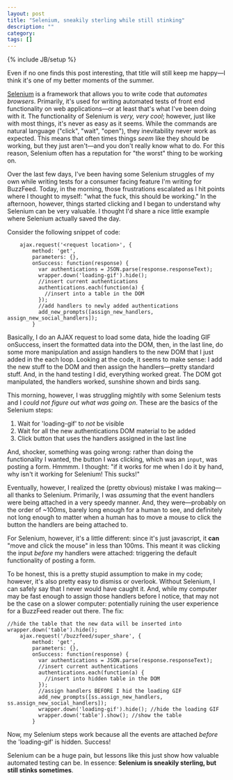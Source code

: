 ```yaml
---
layout: post
title: "Selenium, sneakily sterling while still stinking"
description: ""
category: 
tags: []
---
```

{% include JB/setup %}

Even if no one finds this post interesting, that title will still keep me happy—I think it's one of my better moments of the summer.

[Selenium](http://seleniumhq.org/) is a framework that allows you to write code that *automates browsers*. Primarily, it's used for writing automated tests of front end functionality on web applications—or at least that's what I've been doing with it. The functionality of Selenium is *very, very cool*; however, just like with most things, it's never as easy as it seems. While the commands are natural language ("click", "wait", "open"), they inevitability never work as expected. This means that often times things *seem* like they should be working, but they just aren't—and you don't really know what to do. For this reason, Selenium often has a reputation for "the worst" thing to be working on.

Over the last few days, I've been having some Selenium struggles of my own while writing tests for a consumer facing feature I'm writing for BuzzFeed. Today, in the morning, those frustrations escalated as I hit points where I thought to myself: "what the fuck, this should be working." In the afternoon, however, things started clicking and I began to understand why Selenium can be very valuable. I thought I'd share a nice little example where Selenium actually saved the day.

Consider the following snippet of code:
	  
		ajax.request('<request location>', {
			method: 'get',
			parameters: {},
			onSuccess: function(response) {
			  var authentications = JSON.parse(response.responseText);
			  wrapper.down('loading-gif').hide();
			  //insert current authentications
			  authentications.each(function(a) {
			    //insert into a table in the DOM
			  });
			  //add handlers to newly added authentications
			  add_new_prompts([assign_new_handlers, assign_new_social_handlers]);
			}
	  
Basically, I do an AJAX request to load some data, hide the loading GIF onSuccess, insert the formatted data into the DOM, then, in the last line, do some more manipulation and assign handlers to the new DOM that I just added in the each loop. Looking at the code, it seems to make sense: I add the new stuff to the DOM and then assign the handlers—pretty standard stuff. And, in the hand testing I did, everything worked great. The DOM got manipulated, the handlers worked, sunshine shown and birds sang.

This morning, however, I was struggling mightily with some Selenium tests and I *could not figure out what was going on*. These are the basics of the Selenium steps:

1. Wait for 'loading-gif' to *not* be visible
2. Wait for all the new authentications DOM material to be added
3. Click button that uses the handlers assigned in the last line

And, shocker, something was going wrong: rather than doing the functionality I wanted, the button I was clicking, which was an `input`, was posting a form. Hmmmm. I thought: "if it works for me when I do it by hand, why isn't it working for Selenium! This sucks!"

Eventually, however, I realized the (pretty obvious) mistake I was making—all thanks to Selenium. Primarily, I was *assuming* that the event handlers were being attached in a very speedy manner. And, they were—probably on the order of ~100ms, barely long enough for a human to see, and definitely not long enough to matter when a human has to move a mouse to click the button the handlers are being attached to.

For Selenium, however, it's a little different: since it's just javascript, it **can** "move and click the mouse" in less than 100ms. This meant it was clicking the input *before* my handlers were attached: triggering the default functionality of posting a form.

To be honest, this is a pretty stupid assumption to make in my code; however, it's also pretty easy to dismiss or overlook. Without Selenium, I can safely say that I never would have caught it. And, while my computer may be fast enough to assign those handlers before I notice, that may not be the case on a slower computer: potentially ruining the user experience for a BuzzFeed reader out there. The fix:

    //hide the table that the new data will be inserted into
    wrapper.down('table').hide(); 
		ajax.request('/buzzfeed/super_share', {
			method: 'get',
			parameters: {},
			onSuccess: function(response) {
			  var authentications = JSON.parse(response.responseText);
			  //insert current authentications
			  authentications.each(function(a) {
			    //insert into hidden table in the DOM
			  });
			  //assign handlers BEFORE I hid the loading GIF
			  add_new_prompts([ss.assign_new_handlers, ss.assign_new_social_handlers]); 
			  wrapper.down('loading-gif').hide(); //hide the loading GIF
			  wrapper.down('table').show(); //show the table
			}
			
Now, my Selenium steps work because all the events are attached *before* the 'loading-gif' is hidden. Success!

Selenium can be a huge pain, but lessons like this just show how valuable automated testing can be. In essence: **Selenium is sneakily sterling, but still stinks sometimes**.